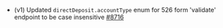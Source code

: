 - (v1) Updated `directDeposit.accountType` enum for 526 form 'validate' endpoint to be case insensitive [#8716](https://github.com/department-of-veterans-affairs/vets-api/pull/8716)
